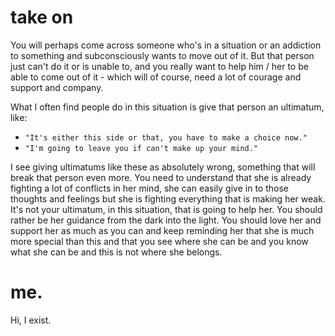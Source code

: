 # take on 

You will perhaps come across someone who's in a situation or an addiction to something and subconsciously wants to move out of it. But that person just can't do it or is unable to, and you really want to help him / her to be able to come out of it - which will of course, need a lot of courage and support and company.

What I often find people do in this situation is give that person an ultimatum, like:

- `"It's either this side or that, you have to make a choice now."`
- `"I'm going to leave you if can't make up your mind."`

I see giving ultimatums like these as absolutely wrong, something that will break that person even more. You need to understand that she is already fighting a lot of conflicts in her mind, she can easily give in to those thoughts and feelings but she is fighting everything that is making her weak. It's not your ultimatum, in this situation, that is going to help her. You should rather be her guidance from the dark into the light. You should love her and support her as much as you can and keep reminding her that she is much more special than this and that you see where she can be and you know what she can be and this is not where she belongs.

# me.

Hi, I exist.